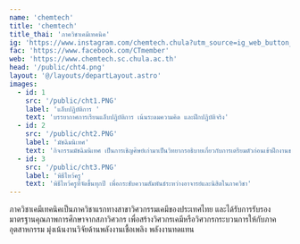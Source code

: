 ```yaml
---
name: 'chemtech'
title: 'chemtech'
title_thai: 'ภาควิชาเคมีเทคนิค'
ig: 'https://www.instagram.com/chemtech.chula?utm_source=ig_web_button_share_sheet&igsh=ZDNlZDc0MzIxNw=='
fac: 'https://www.facebook.com/CTmember'
web: 'https://www.chemtech.sc.chula.ac.th'
้head: '/public/cht4.png'
layout: '@/layouts/departLayout.astro'
images:
  - id: 1
    src: '/public/cht1.PNG'
    label: 'แล็บปฏิบัติการ '
    text: 'บรรยากาศการเรียนแล็บปฎิบัติการ เน้นระดมความคิด และฝึกปฎิบัติจริง'
  - id: 2
    src: '/public/cht2.PNG'
    label: 'มัชฉิมนิเทศ'
    text: 'กิจกรรมมัชฉิมนิเทศ เป็นการเชิญศิษย์เก่ามาเป็นวิทยากรอธิบายเกี่ยวกับการเตรียมตัวก่อนเข้าฝึกงานของนิสิต ภาควิชาเคมีเทคนิค ชั้นปีที่ 3'
  - id: 3
    src: '/public/cht3.PNG'
    label: 'พิธีไหว้ครู'
    text: 'พิธีไหว้ครูที่จัดขึ้นทุกปี เพื่อกระชับความสัมพันธ์ระหว่างอาจารย์และนิสิตในภาควิชา'
---
```

ภาควิชาเคมีเทคนิคเป็นภาควิชาแรกทางสาขาวิศวกรรมเคมีของประเทศไทย และได้รับการรับรองมาตรฐานคุณภาพการศึกษาจากสภาวิศวกร เพื่อสร้างวิศวกรเคมีหรือวิศวกรกระบวนการให้กับภาคอุตสาหกรรม มุ่งเน้นงานวิจัยด้านพลังงานเชื้อเพลิง พลังงานทดแทน 